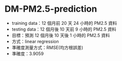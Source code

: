 # DM-PM2.5-prediction
- training data：12 個月前 20 天 24 小時的 PM2.5 資料
- testing data：12 個月後 10 天前 9 小時的 PM2.5 資料
- 目標：預測 12 個月後 10 天後 1 小時的 PM2.5 資料
- 方式：linear regression
- 準確度測量方式：RMSE(均方根誤差)
- 準確度：3.9059
